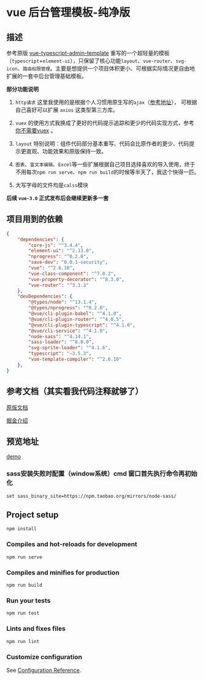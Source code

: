 # vue 后台管理模板-纯净版

## 描述
参考原版 [vue-typescript-admin-template](https://github.com/Armour/vue-typescript-admin-template) 重写的一个超轻量的模板（`typescript`+`element-ui`），只保留了核心功能`layout`、`vue-router`、`svg-icon`、`路由权限管理`。主要是想提供一个项目体积更小、可根据实际情况更自由地扩展的一套中后台管理基础模板。

**部分功能说明**

1. `http请求` 这里我使用的是根据个人习惯用原生写的`ajax`（[参考地址](https://github.com/Hansen-hjs/my-note/blob/master/JavaScript/js/ajax.js)）， 可根据自己喜好可以扩展 `axios` 这类型第三方库。

2. `vuex` 的使用方式我换成了更好的代码提示追踪和更少的代码实现方式，参考 [你不需要vuex](https://juejin.im/post/5d425a83f265da03d8719cb8) 。

3. `layout` 特别说明：组件代码部分基本重写、代码会比原作者的更少、代码提示更直观、功能效果和原版保持一致。

4. `图表`、`富文本编辑`、`Excel`等一些扩展根据自己项目选择喜欢的导入使用，终于不用每次`npm run serve`、`npm run build`的时候等半天了，我这个快得一匹。

5. 大写字母的文件均是`calss`模块

**后续 `vue-3.0` 正式发布后会继续更新多一套**

## 项目用到的依赖
```json
{
	"dependencies": {
        "core-js": "^3.4.4",
        "element-ui": "^2.13.0",
        "nprogress": "^0.2.0",
        "save-dev": "0.0.1-security",
        "vue": "^2.6.10",
        "vue-class-component": "^7.0.2",
        "vue-property-decorator": "^8.3.0",
        "vue-router": "^3.1.3"
    },
	"devDependencies": {
        "@types/node": "^13.1.4",
        "@types/nprogress": "^0.2.0",
        "@vue/cli-plugin-babel": "^4.1.0",
        "@vue/cli-plugin-router": "^4.0.5",
        "@vue/cli-plugin-typescript": "^4.1.0",
        "@vue/cli-service": "^4.1.0",
        "node-sass": "^4.14.1",
        "sass-loader": "^8.0.0",
        "svg-sprite-loader": "^4.1.6",
        "typescript": "~3.5.3",
        "vue-template-compiler": "^2.6.10"
    },
}
```
## 参考文档（其实看我代码注释就够了）

[原版文档](https://armour.github.io/vue-typescript-admin-docs/zh)

[掘金介绍](https://juejin.im/post/5e154afae51d45410f123afc)

## 预览地址

[demo](https://hansen-hjs.github.io/vue2-admin/)


### sass安装失败时配置（window系统）cmd 窗口首先执行命令再初始化
```
set sass_binary_site=https://npm.taobao.org/mirrors/node-sass/
```

## Project setup
```
npm install
```

### Compiles and hot-reloads for development
```
npm run serve
```

### Compiles and minifies for production
```
npm run build
```

### Run your tests
```
npm run test
```

### Lints and fixes files
```
npm run lint
```

### Customize configuration
See [Configuration Reference](https://cli.vuejs.org/config/).
